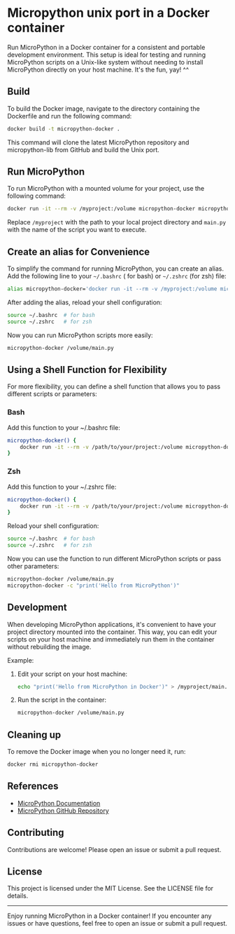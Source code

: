 # Micropython unix port in a Docker container

Run MicroPython in a Docker container for a consistent and portable development environment. This setup is ideal for
testing and running MicroPython scripts on a Unix-like system without needing to install MicroPython directly on your
host machine. It's the fun, yay! ^^

## Build

To build the Docker image, navigate to the directory containing the Dockerfile and run the following command:

```sh
docker build -t micropython-docker .
```

This command will clone the latest MicroPython repository and micropython-lib from GitHub and build the Unix port.

## Run MicroPython

To run MicroPython with a mounted volume for your project, use the following command:

```sh
docker run -it --rm -v /myproject:/volume micropython-docker micropython /volume/main.py
```

Replace `/myproject` with the path to your local project directory and `main.py` with the name of the script you want to
execute.

## Create an alias for Convenience

To simplify the command for running MicroPython, you can create an alias. Add the following line to your `~/.bashrc` (
for bash) or `~/.zshrc` (for zsh) file:

```sh
alias micropython-docker='docker run -it --rm -v /myproject:/volume micropython-docker'
```

After adding the alias, reload your shell configuration:

```sh
source ~/.bashrc  # for bash
source ~/.zshrc   # for zsh
```

Now you can run MicroPython scripts more easily:

```sh
micropython-docker /volume/main.py
```

## Using a Shell Function for Flexibility

For more flexibility, you can define a shell function that allows you to pass different scripts or parameters:

### Bash

Add this function to your ~/.bashrc file:

```sh
micropython-docker() {
    docker run -it --rm -v /path/to/your/project:/volume micropython-docker micropython "$@"
}
```

### Zsh

Add this function to your ~/.zshrc file:

```sh
micropython-docker() {
    docker run -it --rm -v /path/to/your/project:/volume micropython-docker micropython "$@"
}
```

Reload your shell configuration:

```sh
source ~/.bashrc  # for bash
source ~/.zshrc   # for zsh
```

Now you can use the function to run different MicroPython scripts or pass other parameters:

```sh
micropython-docker /volume/main.py
micropython-docker -c "print('Hello from MicroPython')"
```

## Development

When developing MicroPython applications, it's convenient to have your project directory mounted into the container.
This way, you can edit your scripts on your host machine and immediately run them in the container without rebuilding
the image.

Example:

1. Edit your script on your host machine:
   ```sh
   echo "print('Hello from MicroPython in Docker')" > /myproject/main.py
   ```

2. Run the script in the container:
   ```sh
   micropython-docker /volume/main.py
   ```

## Cleaning up

To remove the Docker image when you no longer need it, run:

```sh
docker rmi micropython-docker
```

## References

- [MicroPython Documentation](https://docs.micropython.org/en/latest/)
- [MicroPython GitHub Repository](https://github.com/micropython/micropython)

## Contributing

Contributions are welcome! Please open an issue or submit a pull request.

## License

This project is licensed under the MIT License. See the LICENSE file for details.

---

Enjoy running MicroPython in a Docker container! If you encounter any issues or have questions, feel free to open an
issue or submit a pull request.